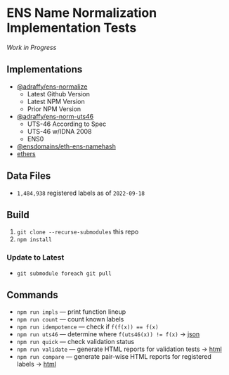 # ENS Name Normalization Implementation Tests

*Work in Progress*

## Implementations

* [@adraffy/ens-normalize](https://github.com/adraffy/ens-normalize.js)
	* Latest Github Version
	* Latest NPM Version
	* Prior NPM Version
* [@adraffy/ens-norm-uts46](https://github.com/adraffy/ens-norm-uts46.js)
	* UTS-46 According to Spec
	* UTS-46 w/IDNA 2008
	* ENS0
* [@ensdomains/eth-ens-namehash](https://github.com/ensdomains/eth-ens-namehash)
* [ethers](https://github.com/ethers-io/ethers.js)

## Data Files

* `1,484,938` registered labels as of `2022-09-18`

## Build

1. `git clone --recurse-submodules` this repo
1. `npm install`

### Update to Latest

* `git submodule foreach git pull`

## Commands

* `npm run impls` — print function lineup
* `npm run count` — count known labels
* `npm run idempotence` — check if `f(f(x)) == f(x)`
* `npm run uts46` — determine where `f(uts46(x)) != f(x)` &rarr; [json](./test-misc/output/uts46.json)
* `npm run quick` — check validation status 
* `npm run validate` — generate HTML reports for validation tests &rarr; [html](https://adraffy.github.io/ens-norm-tests/test-validation/output/)
* `npm run compare` — generate pair-wise HTML reports for registered labels &rarr; [html](https://adraffy.github.io/ens-norm-tests/test-compare/output/)
